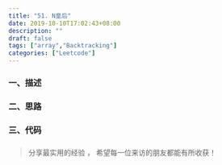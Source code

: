```yaml
---
title: "51. N皇后"
date: 2019-10-10T17:02:43+08:00
description: ""
draft: false
tags: ["array","Backtracking"]
categories: ["Leetcode"]
---
```






### 一、描述



### 二、思路





### 三、代码



###   



> 分享最实用的经验 ， 希望每一位来访的朋友都能有所收获！ 

